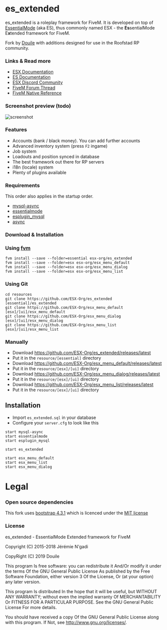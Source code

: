 # es_extended
es_extended is a roleplay framework for FiveM. It is developed on top of [EssentialMode](https://essentialmode.com/) (aka ES), thus commonly named ESX - the **Es**sentialMode E**x**tended framework for FiveM.

Fork by [Douile](https://github.com/Douile/) with additions designed for use in the Roofstad RP community.

### Links & Read more
- [ESX Documentation](https://esx-org.github.io/)
- [ES Documentation](https://docs.essentialmode.com/)
- [ESX Discord Community](https://discord.gg/MsWzPqE)
- [FiveM Forum Thread](https://forum.fivem.net/t/release-esx-base/39881)
- [FiveM Native Reference](https://runtime.fivem.net/doc/reference.html)

### Screenshot preview (todo)

![screenshot](http://i.imgur.com/aPFdJl3.jpg)

### Features
- Accounts (bank / black money). You can add further accounts
- Advanced inventory system (press `F2` ingame)
- Job system
- Loadouts and position synced in database
- The best framework out there for RP servers
- i18n (locale) system
- Plenty of plugins available

### Requirements
This order also applies in the startup order.

- [mysql-async](https://github.com/brouznouf/fivem-mysql-async)
- [essentialmode](https://github.com/kanersps/essentialmode)
- [esplugin_mysql](https://github.com/kanersps/esplugin_mysql)
- [async](https://github.com/ESX-Org/async)

### Download & Installation

### Using [fvm](https://github.com/qlaffont/fvm-installer)
```
fvm install --save --folder=essential esx-org/es_extended
fvm install --save --folder=esx esx-org/esx_menu_default
fvm install --save --folder=esx esx-org/esx_menu_dialog
fvm install --save --folder=esx esx-org/esx_menu_list
```

### Using Git

```
cd resources
git clone https://github.com/ESX-Org/es_extended [essential]/es_extended
git clone https://github.com/ESX-Org/esx_menu_default [esx]/[ui]/esx_menu_default
git clone https://github.com/ESX-Org/esx_menu_dialog [esx]/[ui]/esx_menu_dialog
git clone https://github.com/ESX-Org/esx_menu_list [esx]/[ui]/esx_menu_list
```

### Manually
- Download https://github.com/ESX-Org/es_extended/releases/latest
- Put it in the `resource/[essential]` directory
- Download https://github.com/ESX-Org/esx_menu_default/releases/latest
- Put it in the `resource/[esx]/[ui]` directory
- Download https://github.com/ESX-Org/esx_menu_dialog/releases/latest
- Put it in the `resource/[esx]/[ui]` directory
- Download https://github.com/ESX-Org/esx_menu_list/releases/latest
- Put it in the `resource/[esx]/[ui]` directory

## Installation
- Import `es_extended.sql` in your database
- Configure your `server.cfg` to look like this

```
start mysql-async
start essentialmode
start esplugin_mysql

start es_extended

start esx_menu_default
start esx_menu_list
start esx_menu_dialog
```
# Legal
### Open source dependencies
This fork uses [bootstrap 4.3.1](https://getbootstrap.com/) which is licenced under the [MIT license](https://github.com/twbs/bootstrap/blob/v4.3.1/LICENSE)
### License
es_extended - EssentialMode Extended framework for FiveM

Copyright (C) 2015-2018 Jérémie N'gadi

CopyRight (C) 2019 Douile

This program Is free software: you can redistribute it And/Or modify it under the terms Of the GNU General Public License As published by the Free Software Foundation, either version 3 Of the License, Or (at your option) any later version.

This program Is distributed In the hope that it will be useful, but WITHOUT ANY WARRANTY; without even the implied warranty Of MERCHANTABILITY Or FITNESS FOR A PARTICULAR PURPOSE. See the GNU General Public License For more details.

You should have received a copy Of the GNU General Public License along with this program. If Not, see http://www.gnu.org/licenses/.
